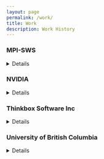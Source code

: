 ```yaml
---
layout: page
permalink: /work/
title: Work
description: Work History
---
```


### MPI-SWS

<details><summary>Details</summary>

<h4> Research Intern, May 2019 - Aug 2019 </h4>

<ul>
<li> Working under the supervision of Dr. Jonathan Mace </li>
</ul>

</details>

### NVIDIA

<details><summary>Details</summary>

<h4> Software Engineering Intern, May 2017 - Aug 2017 </h4>

<ul>
<li> Intern with the Modular Diagnostics (MODS) Team</li>
<li> Implemented memory repair sequences as scripts to repair bad parts of High Bandwidth Memory (HBM). This resulted in increasing GPU yield.</li>
<li> Designed, developed and implemented a CUDA based linpack test to stress every bit of memory to weed out GPUs with bad memory in the early stages of production.</li>
<li> Designed and deployed an internal website that reported every release version of the MODS application, the last change in the release and a link to download the release.</li>
<li> Ported CUDA threading stress tests from CUDA teams to MODS.</li>
</ul>

<h4> Software Engineering Intern, May 2016 - Aug 2016 </h4>

<ul>
<li> Intern with the Modular Diagnostics (MODS) Team</li>
<li> Implemented a synchronization option for CUDA based linpack stress tests in MODS to synchronize CUDA kernel launches within 30µs across multiple GPUs in multi-GPU systems like DGX systems.</li>
<li> Ported MODS code and windows builds to msvc140 from msvc90 to enable C++11.</li>
</ul>

</details>

### Thinkbox Software Inc

<details><summary>Details</summary>

<h4> Software Developer Intern, Sep 2015 - Apr 2016 </h4>

<ul>

<li> Intern with the Sequoia team</li>
<li> Designed, developed and implemented the frontend and backend of the 3D PDF export option in Sequoia which allowed users to export their 3D models in PDF files by implementing a writer class for the U3D file format. </li>
<li> Implemented import options for Lidar point cloud file formats of scanners from Riegl and Zoller + Fröhlich.</li>
<li> Implemented binary string obfuscation making the licensing system more secure.</li>
<li> Ported Unit tests from Boost Test Framework to Google Test Framework.</li>

</ul>

</details>

### University of British Columbia

<details><summary>Details</summary>

<ul>
<li>Graduate Research Assistant, Computer Science Department, Jan 2019 - current</li>
<li>Graduate Teaching Assistant, Computer Science Department, Sep 2018 - Dec 2018</li>
<li>Undergraduate Researcher, Computer Science Department, May 2018 - Aug 2018</li>
<li>Research Assistant, Interdisciplinary Speech Research Lab, Nov 2017 - Apr 2018</li>
<li>Undergradaute Teaching Assistant, Computer Science Department, Sep 2014 - Apr 2018</li>
</ul>

</details>